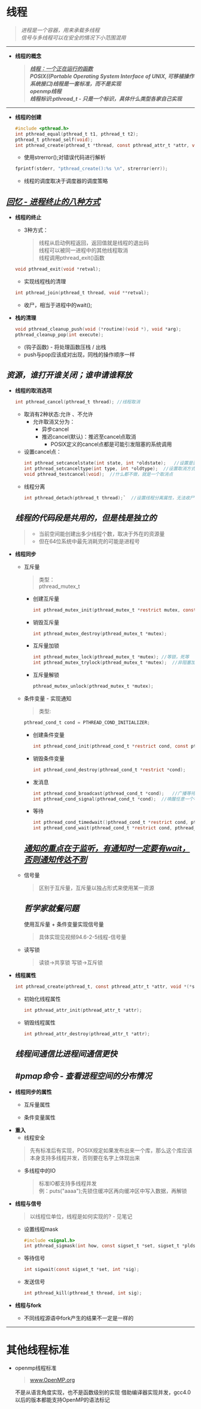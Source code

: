 # 线程  
>*进程是一个容器，用来承载多线程*  
>*信号与多线程可以在安全的情况下小范围混用*  
---  
+ __线程的概念__  
	> <u>***线程：一个正在运行的函数***</u>  
	> ***POSIX((Portable Operating System Interface of UNIX, 可移植操作系统接口)线程是一套标准，而不是实现***  
	> ***openmp线程***  
	> ***线程标识:pthread_t - 只是一个标识，具体什么类型各家自己实现***  
---  
+ __线程的创建__  
	```C
	#include <pthread.h>
	int pthread_equal(pthread_t t1, pthread_t t2);
	pthread_t pthread_self(void);
	int pthread_create(pthread_t *thread, const pthread_attr_t *attr, void *(start_routine)(void *), void *arg);
	```
	- 使用strerror();对错误代码进行解析
	```C
	fprintf(stderr, "pthread_create():%s \n", strerror(err));
	```
	- 线程的调度取决于调度器的调度策略  

## <u>***回忆 - 进程终止的八种方式***</u>

- __线程的终止__
	+ 3种方式：  
		> 线程从启动例程返回，返回值就是线程的退出码  
		> 线程可以被同一进程中的其他线程取消  
		> 线程调用pthread_exit()函数  
	
	```C
	void pthread_exit(void *retval);
	```
	- 实现线程栈的清理  
	```C
	int pthread_join(pthread_t thread, void **retval);
	```
	- 收尸，相当于进程中的wait();  

- __栈的清理__  
	```C
	void pthread_cleanup_push(void (*routine)(void *), void *arg);
	pthread_cleanup_pop(int execute);
	```
	- (钩子函数) - 将处理函数压栈 / 出栈  
	- push与pop应该成对出现，同栈的操作顺序一样  

## ***资源，谁打开谁关闭；谁申请谁释放***  

- __线程的取消选项__  

	```C
	int pthread_cancel(pthread_t thread); //线程取消
	```
	- 取消有2种状态:允许 、不允许  
		- 允许取消又分为：  
			- 异步cancel  
			- 推迟cancel(默认)：推迟至cancel点取消  
				- POSIX定义的cancel点都是可能引发阻塞的系统调用  
	- 设置cancel点：  
		```C
		int pthread_setcancelstate(int state, int *oldstate);	//设置是否允许取消  
		int pthread_setcanceltype(int type, int *oldtype);	//设置取消方式  
		void pthread_testcancel(void);	//什么都不做，就是一个取消点  
		```
	- 线程分离  
		```C
		int pthread_detach(pthread_t thread);`  //设置线程分离属性，无法收尸，生死存亡 各安天命  
		```
	## ***线程的代码段是共用的，但是栈是独立的***  
	> + 当前空间能创建出多少线程个数，取决于外在的资源量  
	> + 但在64位系统中最先消耗完的可能是进程号  

+ __线程同步__  
	- 互斥量  
		>类型：  
		>pthread_mutex_t  
		- 创建互斥量  
			```C
			int pthread_mutex_init(pthread_mutex_t *restrict mutex, const pthread_mutexattr_t *restrict attr);
			```
		- 销毁互斥量  
			```C
			int pthread_mutex_destroy(pthread_mutex_t *mutex);
			```
		- 互斥量加锁  
			```C
			int pthread_mutex_lock(pthread_mutex_t *mutex);	//等锁，死等  
			int pthread_mutex_trylock(pthread_mutex_t *mutex);  //非阻塞加锁  
			```
		- 互斥量解锁  
			```C
			pthread_mutex_unlock(pthread_mutex_t *mutex);
			```
	- 条件变量 - 实现通知  
		>类型:  
		```C
		pthread_cond_t cond = PTHREAD_COND_INITIALIZER;
		```
		- 创建条件变量  
			```C
			int pthread_cond_init(pthread_cond_t *restrict cond, const pthread_condattr_t *restrict attr);
			```
		- 销毁条件变量  
			```C
			int pthread_cond_destroy(pthread_cond_t *restrict *cond);
			```
		- 发消息  
			```C
			int pthread_cond_broadcast(pthread_cond_t *cond);	//广播等待唤醒   
			int pthread_cond_signal(pthread_cond_t *cond);	//唤醒任意一个等待  
			```
		- 等待  
			```C
			int pthread_cond_timedwait()pthread_cond_t *restrict cond, pthread_mutex_t *mutex, const struct timespec *restrict abstime;
			int pthread_cond_wait(pthread_cond_t *restrict cond, pthread_mutex_t *restrict mutex);	//死等  
			```
		## <u>***通知的重点在于监听，有通知时一定要有wait，否则通知传达不到***</u>  

	- 信号量  
		> 区别于互斥量，互斥量以独占形式来使用某一资源  
		## ***哲学家就餐问题***  
		使用互斥量 + 条件变量实现信号量  
		> 具体实现见视频94.6-2-5线程-信号量  

	- 读写锁  
		>读锁->共享锁  写锁->互斥锁  

+ __线程属性__  
	```C
	int pthread_create(pthread_t, const pthread_attr_t *attr, void *(*start_routine)(void *), void *arg);	//函数中的attr参数  
	```
	- 初始化线程属性  
		```C
		int pthread_attr_init(pthread_attr_t *attr);
		```
	- 销毁线程属性  
		```C
		int pthread_attr_destroy(pthread_attr_t *attr);
		```
	## ***线程间通信比进程间通信更快***  
	## ***#pmap命令 - 查看进程空间的分布情况***  
	
- __线程同步的属性__  
	- 互斥量属性  

	- 条件变量属性  

+ __重入__  
	+ 线程安全  
	> 先有标准后有实现，POSIX规定如果发布出来一个库，那么这个库应该本身支持多线程并发，否则要在名字上体现出来  
	+ 多线程中的IO  
		> 标准IO都支持多线程并发  
		例：puts("aaaa");先锁住缓冲区再向缓冲区中写入数据，再解锁  

- __线程与信号__  
	> 以线程位单位，线程是如何实现的? - 见笔记  
	- 设置线程mask  
		```C
		#include <signal.h>
		int pthread_sigmask(int how, const sigset_t *set, sigset_t *pldset);
		```

	- 等待信号  
		```C
		int sigwait(const sigset_t *set, int *sig);
		```
	- 发送信号  
		```C
		int pthread_kill(pthread_t thread, int sig);
		```

- __线程与fork__  
	- 不同线程源语中fork产生的结果不一定是一样的  

---  

# 其他线程标准  
+ openmp线程标准  
	> www.OpenMP.org  

	不是从语言角度实现，也不是函数级别的实现
	借助编译器实现并发，gcc4.0以后的版本都能支持OpenMP的语法标记  